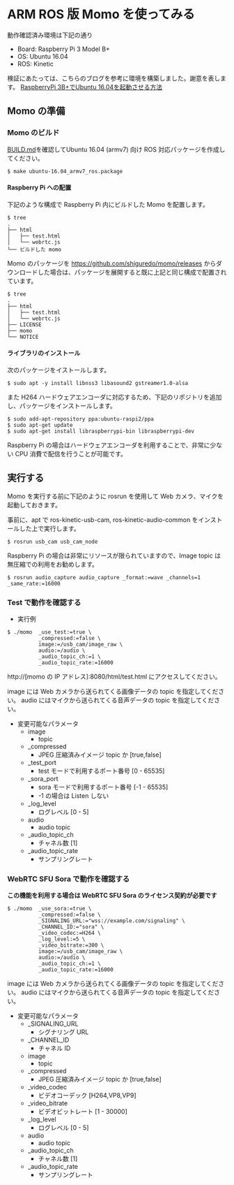 # ARM ROS 版 Momo を使ってみる

動作確認済み環境は下記の通り

- Board: Raspberry Pi 3 Model B+
- OS: Ubuntu 16.04
- ROS: Kinetic

検証にあたっては、こちらのブログを参考に環境を構築しました。謝意を表します。
[RaspberryPi 3B+でUbuntu 16.04を起動させる方法](https://www.asrobot.me/entry/2018/07/11/001603/)

## Momo の準備

### Momo のビルド

[BUILD.md](./BUILD.md)を確認してUbuntu 16.04 (armv7) 向け ROS 対応パッケージを作成してください。

```shell
$ make ubuntu-16.04_armv7_ros.package
```

#### Raspberry Pi への配置

下記のような構成で Raspberry Pi 内にビルドした Momo を配置します。

```
$ tree
.
├── html
│   ├── test.html
│   └── webrtc.js
└── ビルドした momo
```


Momo のパッケージを https://github.com/shiguredo/momo/releases からダウンロードした場合は、パッケージを展開すると既に上記と同じ構成で配置されています。

```
$ tree
.
├── html
│   ├── test.html
│   └── webrtc.js
├── LICENSE
├── momo
└── NOTICE
```


#### ライブラリのインストール

次のパッケージをイストールします。

```
$ sudo apt -y install libnss3 libasound2 gstreamer1.0-alsa
```

また H264 ハードウェアエンコーダに対応するため、下記のリポジトリを追加し、パッケージをインストールします。

```
$ sudo add-apt-repository ppa:ubuntu-raspi2/ppa
$ sudo apt-get update
$ sudo apt-get install libraspberrypi-bin libraspberrypi-dev
```

Raspberry Pi の場合はハードウェアエンコーダを利用することで、非常に少ない CPU 消費で配信を行うことが可能です。

## 実行する

Momo を実行する前に下記のように rosrun を使用して Web カメラ、マイクを起動しておきます。

事前に、apt で ros-kinetic-usb-cam, ros-kinetic-audio-common をインストールした上で実行します。

```
$ rosrun usb_cam usb_cam_node
```

Raspberry Pi の場合は非常にリソースが限られていますので、Image topic は無圧縮での利用をお勧めします。

```
$ rosrun audio_capture audio_capture _format:=wave _channels=1 _same_rate:=16000
```

### Test で動作を確認する

- 実行例

```shell
$ ./momo  _use_test:=true \
          _compressed:=false \
          image:=/usb_cam/image_raw \
          audio:=/audio \
          _audio_topic_ch:=1 \
          _audio_topic_rate:=16000
```

http://[momo の IP アドレス]:8080/html/test.html にアクセスしてください。

image には Web カメラから送られてくる画像データの topic を指定してください。
audio にはマイクから送られてくる音声データの topic を指定してください。

- 変更可能なパラメータ
  - image
    - topic
  - _compressed
    - JPEG 圧縮済みイメージ topic か  [true,false]
  - _test_port
    - test モードで利用するポート番号  [0 - 65535]
  - _sora_port
    - sora モードで利用するポート番号  [-1 - 65535]
    - -1 の場合は Listen しない
  - _log_level
    - ログレベル  [0 - 5]
  - audio
    - audio topic
  - _audio_topic_ch
    - チャネル数    [1]
  - _audio_topic_rate
    - サンプリングレート


### WebRTC SFU Sora で動作を確認する

**この機能を利用する場合は WebRTC SFU Sora のライセンス契約が必要です**

```shell
$ ./momo  _use_sora:=true \
          _compressed:=false \
          _SIGNALING_URL:="wss://example.com/signaling" \
          _CHANNEL_ID:="sora" \
          _video_codec:=H264 \
          _log_level:=5 \
          _video_bitrate:=300 \
          image:=/usb_cam/image_raw \
          audio:=/audio \
          _audio_topic_ch:=1 \
          _audio_topic_rate:=16000
```

image には Web カメラから送られてくる画像データの topic を指定してください。
audio にはマイクから送られてくる音声データの topic を指定してください。


- 変更可能なパラメータ
  - _SIGNALING_URL
    - シグナリング URL
  - _CHANNEL_ID
    - チャネル ID
  - image
    - topic
  - _compressed
    - JPEG 圧縮済みイメージ topic か  [true,false]
  - _video_codec
    - ビデオコーデック  [H264,VP8,VP9]
  - _video_bitrate
    - ビデオビットレート  [1 - 30000]
  - _log_level
    - ログレベル  [0 - 5]
  - audio
    - audio topic
  - _audio_topic_ch
    - チャネル数    [1]
  - _audio_topic_rate
    - サンプリングレート
